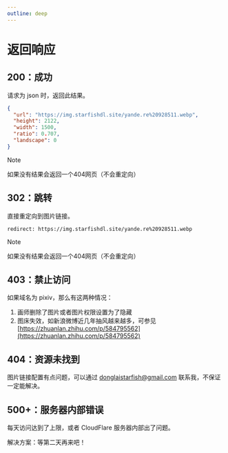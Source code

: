 ```yaml
---
outline: deep
---
```

# 返回响应

## 200：成功

请求为 json 时，返回此结果。

```json
{
  "url": "https://img.starfishdl.site/yande.re%20928511.webp",
  "height": 2122,
  "width": 1500,
  "ratio": 0.707,
  "landscape": 0
}
```

> [!Note]
> 如果没有结果会返回一个404网页（不会重定向）

## 302：跳转

直接重定向到图片链接。

```http
redirect: https://img.starfishdl.site/yande.re%20928511.webp
```

> [!Note]
> 如果没有结果会返回一个404网页（不会重定向）

## 403：禁止访问

如果域名为 pixiv，那么有这两种情况：

1. 画师删除了图片或者图片权限设置为了隐藏
2. 图床失效，如新浪微博近几年抽风越来越多，可参见 [https://zhuanlan.zhihu.com/p/584795562](https://zhuanlan.zhihu.com/p/584795562)

## 404：资源未找到

图片链接配置有点问题，可以通过 <donglaistarfish@gmail.com> 联系我，不保证一定能解决。

## 500+：服务器内部错误

每天访问达到了上限，或者 CloudFlare 服务器内部出了问题。

解决方案：等第二天再来吧！
